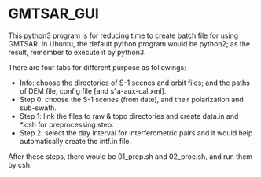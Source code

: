 # GMTSAR_GUI
This python3 program is for reducing time to create batch file for using GMTSAR. 
In Ubuntu, the default python program would be python2; as the result, remember to execute it by python3.  

There are four tabs for different purpose as followings: 
* Info: choose the directories of S-1 scenes and orbit files; and the paths of DEM file, config file [and s1a-aux-cal.xml]. 
* Step 0: choose the S-1 scenes (from date), and their polarization and sub-swath. 
* Step 1: link the files to raw & topo directories and create data.in and *.csh for preprocessing step. 
* Step 2: select the day interval for interferometric pairs and it would help automatically create the intf.in file. 

After these steps, there would be 01_prep.sh and 02_proc.sh, and run them by csh.
